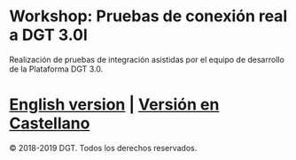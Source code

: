 # **Workshop: Pruebas de conexión real a DGT 3.0l**

Realización de pruebas de integración asistidas por el equipo de desarrollo de la Plataforma DGT 3.0.

 # [English version](./Readme_ENG.md) | [Versión en Castellano](./Readme_ESP.md)

© 2018-2019 DGT. Todos los derechos reservados.
